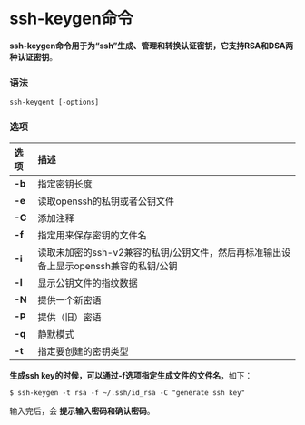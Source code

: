 ssh-keygen命令
=================================================================================
**ssh-keygen命令用于为“ssh”生成、管理和转换认证密钥，它支持RSA和DSA两种认证密钥**。

### 语法
```
ssh-keygent [-options]
```

### 选项

| 选项 | 描述 |
| :------------- | :------------- |
| **-b** | 指定密钥长度 |
| **-e** | 读取openssh的私钥或者公钥文件 |
| **-C** | 添加注释 |
| **-f** | 指定用来保存密钥的文件名 |
| **-i** | 读取未加密的ssh-v2兼容的私钥/公钥文件，然后再标准输出设备上显示openssh兼容的私钥/公钥 |
| **-l** | 显示公钥文件的指纹数据 |
| **-N** | 提供一个新密语 |
| **-P** | 提供（旧）密语 |
| **-q** | 静默模式 |
| **-t** | 指定要创建的密钥类型 |


**生成ssh key的时候，可以通过-f选项指定生成文件的文件名**，如下：
```shell
$ ssh-keygen -t rsa -f ~/.ssh/id_rsa -C "generate ssh key"
```
输入完后，会 **提示输入密码和确认密码**。
